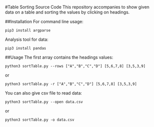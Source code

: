 #Table Sorting Source Code
This repository accompanies to show given data on a table and sorting the values by clicking on headings.

##Installation
For command line usage:
```
pip3 install argparse
```
Analysis tool for data:
```
pip3 install pandas
```


##Usage
The first array contains the headings values:
```
python3 sortTable.py --rows ["A","B","C","D"] [5,6,7,8] [3,5,3,9]
```
or
```
python3 sortTable.py -r ["A","B","C","D"] [5,6,7,8] [3,5,3,9]
```
You can also give csv file to read data:
```
python3 sortTable.py --open data.csv
```
or
```
python3 sortTable.py -o data.csv
```
